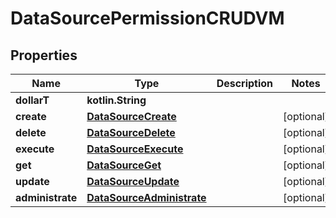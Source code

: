 
# DataSourcePermissionCRUDVM

## Properties
Name | Type | Description | Notes
------------ | ------------- | ------------- | -------------
**dollarT** | **kotlin.String** |  | 
**create** | [**DataSourceCreate**](DataSourceCreate.md) |  |  [optional]
**delete** | [**DataSourceDelete**](DataSourceDelete.md) |  |  [optional]
**execute** | [**DataSourceExecute**](DataSourceExecute.md) |  |  [optional]
**get** | [**DataSourceGet**](DataSourceGet.md) |  |  [optional]
**update** | [**DataSourceUpdate**](DataSourceUpdate.md) |  |  [optional]
**administrate** | [**DataSourceAdministrate**](DataSourceAdministrate.md) |  |  [optional]



